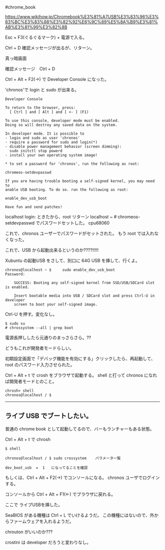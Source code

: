 #chrome_book 

https://www.wikihow.jp/Chromebook%E3%81%A7USB%E3%83%96%E3%83%BC%E3%83%88%E3%82%92%E6%9C%89%E5%8A%B9%E3%81%AB%E3%81%99%E3%82%8B


Esc + F3(ぐるぐるマーク) + 電源で入る。

Ctrl + D 確認メッセージが出るが、リターン。

真っ暗画面

確認メッセージ　Ctrl + D





Ctrl + Alt + F2(->) で Developer Console になった。

'chronos'で login と sudo が出来る。


```shell
Developer Console

To return to the browser, press:
  [ Ctrl ] and [ Alt ] and [ <- ] (F1)

To use this console, developer mode must be enabled.
Doing so will destroy any saved data on the system.

In developer mode. It is possible to
- login and sudo as user 'chronos'
- require a password for sudo and login(*)
- disable power management behavior (screen dimming):
  sudo initctl stop powerd
- install your own operating system image!

* to set a password for 'chronos', run the following as root:

chromeos-setdevpasswd

If you are having trouble booting a self-signed kernel, you may need to
anable USB booting. To do so. run the following as root:

enable_dev_usb_boot

Have fun and send patches!
```

localhost login:  ときたから、root リターン
localhost ~ # chromeos-setdevpasswd   でパスワードセットした。
cpu68060

これで、chronos ユーザーでパスワードがセットされた。
もう root では入れなくなった。

これで、USB から起動出来るというのか????!!!!!


Xubuntu の起動USB をさして、別口に 64G USB を挿して、行くよ。

```shell
chronos@localhost ~ $     sudo enable_dev_usb_boot
Password: 

    SUCCESS: Booting any self-signed kernel from SSD/USB/SDCard slot is enabled.
    
    Insert bootable media into USB / SDCard slot and press Ctrl-U in developer
    screen to boot your self-signed image.
```

Ctrl-U を押す。変化なし。
```
$ sudo su
# chrossystem --all | grep boot

```
電源長押ししたら元通りのまっさらさら。??

どうもこれが開発者モードらしい。

初期設定画面で「デバッグ機能を有効にする」クリックしたら、再起動して、root のパスワード入力させられた。



Ctrl + Alt + t で crosh をブラウザで起動する。
shell と打って chronos になれば開発者モードとのこと。
```
chrosh> shell
chronos@localhost / $
```




---
## ライブ USB でブートしたい。

普通の chrome book として起動してるので、バーもランチャーもある状態。

Ctrl + Alt + t で chrosh
```shell
$ shell

chronos@localhost / $ sudo crossystem    パラメータ一覧

dev_boot_usb  =  1   になってることを確認
```

もしくは、Ctrl + Alt + F2(->) でコンソールになる。
chronos ユーザでログインする。


コンソールから Ctrl + Alt + F1(<-) でブラウザに戻れる。



ここで ライブUSBを挿した。


SeaBIOS がある機種は Ctrl + L でいけるようだ。
この機種にはないので、外からファームウェアを入れるようだ。


chrouton がいいのか???

crostini は developer だろうと変わりなし。

